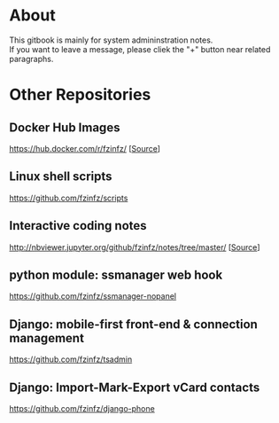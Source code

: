 # About
This gitbook is mainly for system admininstration notes.  
If you want to leave a message, please cliek the "+" button near related paragraphs.

# Other Repositories
## Docker Hub Images
https://hub.docker.com/r/fzinfz/  [[Source](https://github.com/fzinfz/docker-images/)]

## Linux shell scripts
https://github.com/fzinfz/scripts

## Interactive coding notes
http://nbviewer.jupyter.org/github/fzinfz/notes/tree/master/ 
[[Source](https://github.com/fzinfz/notes/)]   

## python module: ssmanager web hook
https://github.com/fzinfz/ssmanager-nopanel

## Django: mobile-first front-end & connection management
https://github.com/fzinfz/tsadmin

## Django: Import-Mark-Export vCard contacts
https://github.com/fzinfz/django-phone